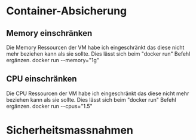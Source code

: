 # Container-Absicherung
## Memory einschränken
Die Memory Ressourcen der VM habe ich eingeschränkt das diese nicht mehr beziehen kann als sie sollte. Dies lässt sich beim "docker run" Befehl ergänzen.
docker run --memory="1g"
## CPU einschränken
Die CPU Ressourcen der VM habe ich eingeschränkt das diese nicht mehr beziehen kann als sie sollte. Dies lässt sich beim "docker run" Befehl ergänzen.
docker run --cpus="1.5"
# Sicherheitsmassnahmen

<!--stackedit_data:
eyJoaXN0b3J5IjpbLTExMjcyMjcxNDcsLTc1MjkwNDQ3Nl19
-->